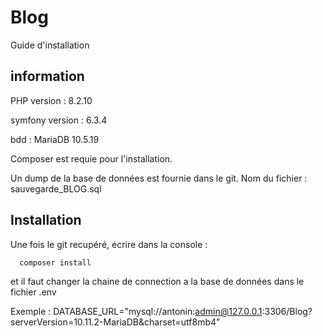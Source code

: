 
# Blog 

Guide d'installation 


## information
PHP version : 8.2.10

symfony version : 6.3.4

bdd : MariaDB 10.5.19

Composer est requie pour l'installation.

Un dump de la base de données est fournie dans le git. 
Nom du fichier : sauvegarde_BLOG.sql


## Installation

Une fois le git recupéré, écrire dans la console :

```bash
  composer install
```

et il faut changer la chaine de connection a la base de données dans le fichier .env

Exemple : DATABASE_URL="mysql://antonin:admin@127.0.0.1:3306/Blog?serverVersion=10.11.2-MariaDB&charset=utf8mb4"